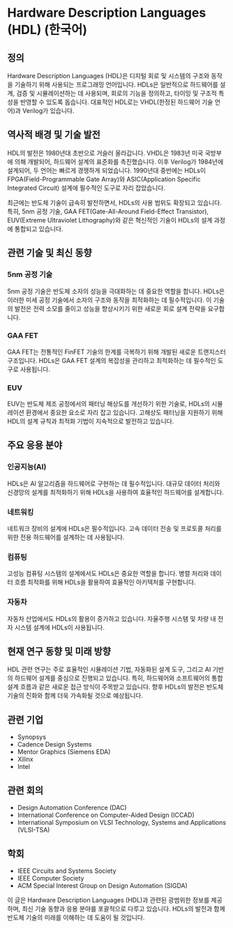 # Hardware Description Languages (HDL) (한국어)

## 정의

Hardware Description Languages (HDL)은 디지털 회로 및 시스템의 구조와 동작을 기술하기 위해 사용되는 프로그래밍 언어입니다. HDLs은 일반적으로 하드웨어를 설계, 검증 및 시뮬레이션하는 데 사용되며, 회로의 기능을 정의하고, 타이밍 및 구조적 특성을 반영할 수 있도록 돕습니다. 대표적인 HDL로는 VHDL(한정된 하드웨어 기술 언어)과 Verilog가 있습니다.

## 역사적 배경 및 기술 발전

HDL의 발전은 1980년대 초반으로 거슬러 올라갑니다. VHDL은 1983년 미국 국방부에 의해 개발되어, 하드웨어 설계의 표준화를 촉진했습니다. 이후 Verilog가 1984년에 설계되어, 두 언어는 빠르게 경쟁하게 되었습니다. 1990년대 중반에는 HDLs이 FPGA(Field-Programmable Gate Array)와 ASIC(Application Specific Integrated Circuit) 설계에 필수적인 도구로 자리 잡았습니다.

최근에는 반도체 기술이 급속히 발전하면서, HDLs의 사용 범위도 확장되고 있습니다. 특히, 5nm 공정 기술, GAA FET(Gate-All-Around Field-Effect Transistor), EUV(Extreme Ultraviolet Lithography)와 같은 혁신적인 기술이 HDLs의 설계 과정에 통합되고 있습니다.

## 관련 기술 및 최신 동향

### 5nm 공정 기술

5nm 공정 기술은 반도체 소자의 성능을 극대화하는 데 중요한 역할을 합니다. HDLs은 이러한 미세 공정 기술에서 소자의 구조와 동작을 최적화하는 데 필수적입니다. 이 기술의 발전은 전력 소모를 줄이고 성능을 향상시키기 위한 새로운 회로 설계 전략을 요구합니다.

### GAA FET

GAA FET는 전통적인 FinFET 기술의 한계를 극복하기 위해 개발된 새로운 트랜지스터 구조입니다. HDLs은 GAA FET 설계의 복잡성을 관리하고 최적화하는 데 필수적인 도구로 사용됩니다.

### EUV

EUV는 반도체 제조 공정에서의 패터닝 해상도를 개선하기 위한 기술로, HDLs의 시뮬레이션 환경에서 중요한 요소로 자리 잡고 있습니다. 고해상도 패터닝을 지원하기 위해 HDL의 설계 규칙과 최적화 기법이 지속적으로 발전하고 있습니다.

## 주요 응용 분야

### 인공지능(AI)

HDLs은 AI 알고리즘을 하드웨어로 구현하는 데 필수적입니다. 대규모 데이터 처리와 신경망의 설계를 최적화하기 위해 HDLs을 사용하여 효율적인 하드웨어를 설계합니다.

### 네트워킹

네트워크 장비의 설계에 HDLs은 필수적입니다. 고속 데이터 전송 및 프로토콜 처리를 위한 전용 하드웨어를 설계하는 데 사용됩니다.

### 컴퓨팅

고성능 컴퓨팅 시스템의 설계에서도 HDLs은 중요한 역할을 합니다. 병렬 처리와 데이터 흐름 최적화를 위해 HDLs을 활용하여 효율적인 아키텍처를 구현합니다.

### 자동차

자동차 산업에서도 HDLs의 활용이 증가하고 있습니다. 자율주행 시스템 및 차량 내 전자 시스템 설계에 HDLs이 사용됩니다.

## 현재 연구 동향 및 미래 방향

HDL 관련 연구는 주로 효율적인 시뮬레이션 기법, 자동화된 설계 도구, 그리고 AI 기반의 하드웨어 설계를 중심으로 진행되고 있습니다. 특히, 하드웨어와 소프트웨어의 통합 설계 흐름과 같은 새로운 접근 방식이 주목받고 있습니다. 향후 HDLs의 발전은 반도체 기술의 진화와 함께 더욱 가속화될 것으로 예상됩니다.

## 관련 기업

- Synopsys
- Cadence Design Systems
- Mentor Graphics (Siemens EDA)
- Xilinx
- Intel

## 관련 회의

- Design Automation Conference (DAC)
- International Conference on Computer-Aided Design (ICCAD)
- International Symposium on VLSI Technology, Systems and Applications (VLSI-TSA)

## 학회

- IEEE Circuits and Systems Society
- IEEE Computer Society
- ACM Special Interest Group on Design Automation (SIGDA)

이 글은 Hardware Description Languages (HDL)과 관련된 광범위한 정보를 제공하며, 최신 기술 동향과 응용 분야를 포괄적으로 다루고 있습니다. HDLs의 발전과 함께 반도체 기술의 미래를 이해하는 데 도움이 될 것입니다.